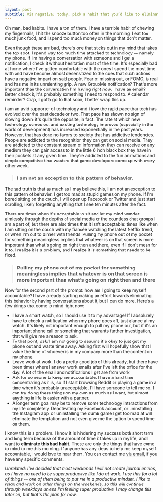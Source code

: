 ```yaml
---
layout: post
subtitle: Via negativa; today, pick a habit that you’d like to eliminate from your life. Think about the steps you’ll take to get rid of that negative habit, as well as how to keep yourself accountable.
---
```


Oh man, bad habits. I have a ton of them. I have a terrible habit of chewing my fingernails, I hit the snooze button too often in the morning, I eat too much junk food, and I spend too much money on things that don't matter.

Even though these are bad, there's one that sticks out in my mind that takes the top spot. I spend way too much time attached to technology -- namely my phone. If I'm having a conversation with someone and I get a notification, I check it without hesitation most of the time. It's especially bad at home where I've gotten comfortable with the ones I spend the most time with and have become almost desensitized to the cues that such actions have a negative impact on said people. Fear of missing out, or FOMO, is real and has me in its unrelenting grip. A new GroupMe notification? That's more important than the conversation I'm having *right now*. I have an email? Better check it, it's probably something I need to respond to. A calendar reminder? Crap, I
gotta go to that soon, I better wrap this up.

I am an avid supporter of technology and I love the rapid pace that tech has evolved over the past decade or two. That pace has shown no sign of slowing down; it's quite the opposite, in fact. The rate at which new technology comes out and existing technology improves (especially in the world of development) has increased exponentially in the past years. However, that has done no favors to society that has addictive tendencies. People are addicted to the recognition they can get on social media. They are addicted to the constant stream of information they can receive on any medium they can gain access to in the little 6 inch black box they have in their pockets at any given time. They're addicted to the fun animations and simple competitive time wasters that game developers come up with every other week.

> ### I am not an exception to this pattern of behavior.

The sad truth is that as much as I may believe this, I am not an exception to this pattern of behavior. I get too mad at stupid games on my phone. If I'm bored sitting on the couch, I will open up Facebook or Twitter and just start scrolling, likely forgetting anything that I see ten minutes after the fact.

There are times when it's acceptable to sit and let my mind wander aimlessly through the depths of social media or the countless chat groups I am a part of, but there are also times that it isn't acceptable: times like when I am sitting on the couch with my fiancée watching the latest Netflix trend, or when I'm out to dinner with friends. Pulling my phone out of my pocket for something meaningless implies that whatever is on that screen is more important than what's going on right then and there, even if I don't mean for it to. I realize it is a problem, and I realize it is something that needs to be fixed.

> ### Pulling my phone out of my pocket for something meaningless implies that whatever is on that screen is more important than what's going on right then and there

Now for the second part of the prompt: how am I going to keep myself accountable? I have already starting making an effort towards eliminating this behavior by having conversations about it, but I can do more. Here's a few things that come to mind right now:

 * I have a smart watch, so I should use it to my advantage! If I absolutely have to check a notification when my phone goes off, just glance at my watch. It's likely not important enough to pull my phone out, but if it's an important phone call or something that warrants further investigation, that will give me a reason to ask.
 * To that point, *ask!* I am not going to assume it's okay to just get my phone out and waste time away. Asking first will hopefully show that I value the time of whoever is in my company more than the content on my phone.
 * Leave work at work. I do a pretty good job of this already, but there have been times where I answer work emails after I've left the office for the day. A lot of the email and notifications I get are from work.
 * Ask for someone to keep me accountable. I have a hard time concentrating as it is, so if I start browsing Reddit or playing a game in a time when it's probably unacceptable, I'll have someone to tell me so. I can try doing these things on my own as much as I want, but almost anything in life is easier with a partner.
 * A longer term goal may be to remove some technology interactions from my life completely. Deactivating my Facebook account, or uninstalling the Instagram app, or uninstalling the dumb game I get too mad at will eliminate the temptation and not even give me the option to spend time on them.

I know this is a problem. I know it is hindering my success both short term and long term because of the amount of time it takes up in my life, and I want to **eliminate this bad habit**. These are only the things that have come to mind to me this morning. If anyone has any ideas to help me keep myself accountable, I would love to hear them. You can contact me [via email](mailto:me@andrewhill.io), if you have any specific comments.

*Unrelated: I've decided that most weekends I will not create journal entries, as I have no need to be super productive like I do at work. I use this for a lot of things -- one of them being to put me in a productive mindset. I like to relax and work on other things on the weekends, so this will continue through weekdays unless I'm feeling super productive. I may change this later on, but that's the plan for now.*